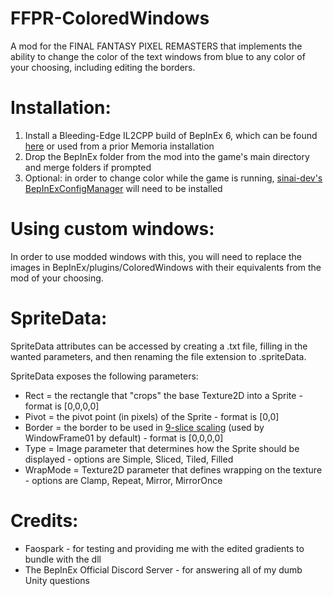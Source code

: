 # FFPR-ColoredWindows
A mod for the FINAL FANTASY PIXEL REMASTERS that implements the ability to change the color of the text windows from blue to any color of your choosing, including editing the borders.


# Installation:
1. Install a Bleeding-Edge IL2CPP build of BepInEx 6, which can be found [here](https://builds.bepis.io/projects/bepinex_be) or used from a prior Memoria installation
2. Drop the BepInEx folder from the mod into the game's main directory and merge folders if prompted
3. Optional: in order to change color while the game is running, [sinai-dev's BepInExConfigManager](https://github.com/sinai-dev/BepInExConfigManager) will need to be installed


# Using custom windows:
In order to use modded windows with this, you will need to replace the images in BepInEx/plugins/ColoredWindows with their equivalents from the mod of your choosing.

# SpriteData:
SpriteData attributes can be accessed by creating a .txt file, filling in the wanted parameters, and then renaming the file extension to .spriteData.

SpriteData exposes the following parameters:
* Rect = the rectangle that "crops" the base Texture2D into a Sprite - format is [0,0,0,0]
* Pivot = the pivot point (in pixels) of the Sprite - format is [0,0]
* Border = the border to be used in [9-slice scaling](https://docs.unity3d.com/Manual/9SliceSprites.html) (used by WindowFrame01 by default) - format is [0,0,0,0]
* Type = Image parameter that determines how the Sprite should be displayed - options are Simple, Sliced, Tiled, Filled
* WrapMode = Texture2D parameter that defines wrapping on the texture - options are Clamp, Repeat, Mirror, MirrorOnce

# Credits:
* Faospark - for testing and providing me with the edited gradients to bundle with the dll
* The BepInEx Official Discord Server - for answering all of my dumb Unity questions
